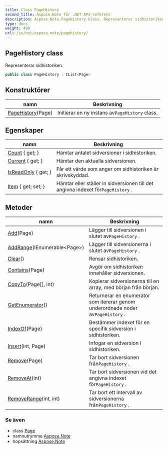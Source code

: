 ```yaml
---
title: Class PageHistory
second_title: Aspose.Note för .NET API-referens
description: Aspose.Note.PageHistory klass. Representerar sidhistoriken.
type: docs
weight: 490
url: /sv/net/aspose.note/pagehistory/
---
```

## PageHistory class

Representerar sidhistoriken.

```csharp
public class PageHistory : IList<Page>
```

## Konstruktörer

| namn | Beskrivning |
| --- | --- |
| [PageHistory](pagehistory/)(Page) | Initierar en ny instans av`PageHistory` class. |

## Egenskaper

| namn | Beskrivning |
| --- | --- |
| [Count](../../aspose.note/pagehistory/count/) { get; } | Hämtar antalet sidversioner i sidhistoriken. |
| [Current](../../aspose.note/pagehistory/current/) { get; } | Hämtar den aktuella sidversionen. |
| [IsReadOnly](../../aspose.note/pagehistory/isreadonly/) { get; } | Får ett värde som anger om sidhistoriken är skrivskyddad. |
| [Item](../../aspose.note/pagehistory/item/) { get; set; } | Hämtar eller ställer in sidversionen till det angivna indexet för`PageHistory` . |

## Metoder

| namn | Beskrivning |
| --- | --- |
| [Add](../../aspose.note/pagehistory/add/)(Page) | Lägger till sidversionen i slutet av`PageHistory` . |
| [AddRange](../../aspose.note/pagehistory/addrange/)(IEnumerable&lt;Page&gt;) | Lägger till sidversionerna i slutet av`PageHistory` . |
| [Clear](../../aspose.note/pagehistory/clear/)() | Rensar sidhistoriken. |
| [Contains](../../aspose.note/pagehistory/contains/)(Page) | Avgör om sidhistoriken innehåller sidversionen. |
| [CopyTo](../../aspose.note/pagehistory/copyto/)(Page[], int) | Kopierar sidversionerna till en array, med början från början. |
| [GetEnumerator](../../aspose.note/pagehistory/getenumerator/)() | Returnerar en enumerator som itererar genom underordnade noder av`PageHistory` . |
| [IndexOf](../../aspose.note/pagehistory/indexof/)(Page) | Bestämmer indexet för en specifik sidversion i sidhistoriken. |
| [Insert](../../aspose.note/pagehistory/insert/)(int, Page) | Infogar en sidversion i sidhistoriken. |
| [Remove](../../aspose.note/pagehistory/remove/)(Page) | Tar bort sidversionen från`PageHistory` . |
| [RemoveAt](../../aspose.note/pagehistory/removeat/)(int) | Tar bort sidversionen vid det angivna indexet för`PageHistory` . |
| [RemoveRange](../../aspose.note/pagehistory/removerange/)(int, int) | Tar bort ett intervall av sidversionerna från`PageHistory` . |

### Se även

* class [Page](../page/)
* namnutrymme [Aspose.Note](../../aspose.note/)
* hopsättning [Aspose.Note](../../)


